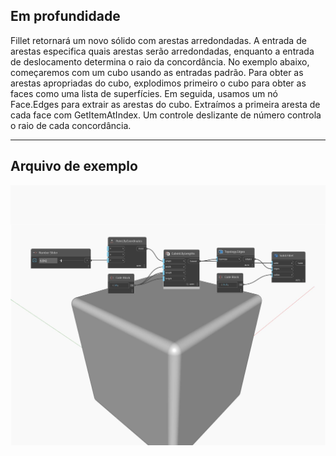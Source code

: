## Em profundidade
Fillet retornará um novo sólido com arestas arredondadas. A entrada de arestas especifica quais arestas serão arredondadas, enquanto a entrada de deslocamento determina o raio da concordância. No exemplo abaixo, começaremos com um cubo usando as entradas padrão. Para obter as arestas apropriadas do cubo, explodimos primeiro o cubo para obter as faces como uma lista de superfícies. Em seguida, usamos um nó Face.Edges para extrair as arestas do cubo. Extraímos a primeira aresta de cada face com GetItemAtIndex. Um controle deslizante de número controla o raio de cada concordância.
___
## Arquivo de exemplo

![Fillet](./Autodesk.DesignScript.Geometry.Solid.Fillet_img.jpg)

